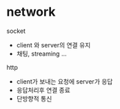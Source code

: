 # network

socket
- client 와 server의 연결 유지 
- 채팅, streaming ...


http
- client가 보내는 요청에 server가 응답
- 응답처리후 연결 종료
- 단방향적 통신


